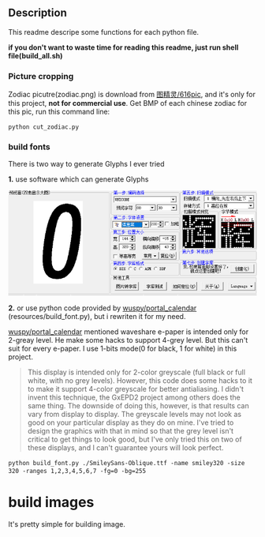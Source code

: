 ## Description

This readme descripe some functions for each python file.

**if you don't want to waste time for reading this readme, just run shell file(build_all.sh)**


### Picture cropping
Zodiac picutre(zodiac.png) is download from [图精灵/616pic](https://616pic.com/sucai/14nixpq7z.html), and it's only for this project, **not for commercial use**. 
Get BMP of each chinese zodiac for this pic, run this command line:
``` shell
python cut_zodiac.py
```

### build fonts

There is two way to generate Glyphs I ever tried

**1.** use software which can generate Glyphs

![](../img/software.png)

**2.** or use python code provided by [wuspy/portal_calendar](https://github.com/wuspy/portal_calendar) (resources/build_font.py), but i rewriten it for my need. 

[wuspy/portal_calendar](https://github.com/wuspy/portal_calendar#bill-of-materials) mentioned waveshare e-paper is intended only for 2-greay level. He make some hacks to support 4-grey level. But this can't suit for every e-paper. I use 1-bits mode(0 for black, 1 for white) in this project.

> This display is intended only for 2-color greyscale (full black or full white, with no grey levels). However, this code does some hacks to it to make it support 4-color greyscale 
> for better antialiasing. I didn't invent this technique, the GxEPD2 project among others does the same thing. The downside of doing this, however, is that results can vary from 
> display to display. The greyscale levels may not look as good on your particular display as they do on mine. I've tried to design the graphics with that in mind so that the grey 
> level isn't critical to get things to look good, but I've only tried this on two of these displays, and I can't guarantee yours will look perfect.

``` shell
python build_font.py ./SmileySans-Oblique.ttf -name smiley320 -size 320 -ranges 1,2,3,4,5,6,7 -fg=0 -bg=255
```

# build images

It's pretty simple for building image. 
